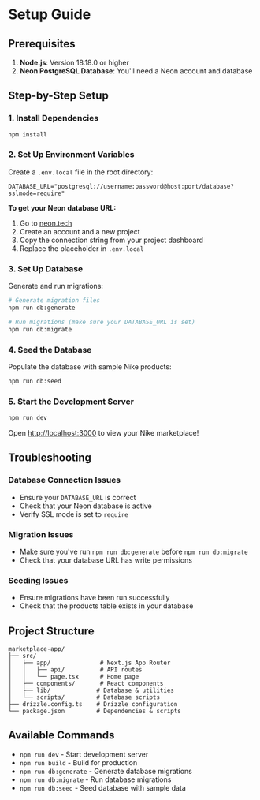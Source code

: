 # Setup Guide

## Prerequisites

1. **Node.js**: Version 18.18.0 or higher
2. **Neon PostgreSQL Database**: You'll need a Neon account and database

## Step-by-Step Setup

### 1. Install Dependencies

```bash
npm install
```

### 2. Set Up Environment Variables

Create a `.env.local` file in the root directory:

```env
DATABASE_URL="postgresql://username:password@host:port/database?sslmode=require"
```

**To get your Neon database URL:**
1. Go to [neon.tech](https://neon.tech)
2. Create an account and a new project
3. Copy the connection string from your project dashboard
4. Replace the placeholder in `.env.local`

### 3. Set Up Database

Generate and run migrations:

```bash
# Generate migration files
npm run db:generate

# Run migrations (make sure your DATABASE_URL is set)
npm run db:migrate
```

### 4. Seed the Database

Populate the database with sample Nike products:

```bash
npm run db:seed
```

### 5. Start the Development Server

```bash
npm run dev
```

Open [http://localhost:3000](http://localhost:3000) to view your Nike marketplace!

## Troubleshooting

### Database Connection Issues
- Ensure your `DATABASE_URL` is correct
- Check that your Neon database is active
- Verify SSL mode is set to `require`

### Migration Issues
- Make sure you've run `npm run db:generate` before `npm run db:migrate`
- Check that your database URL has write permissions

### Seeding Issues
- Ensure migrations have been run successfully
- Check that the products table exists in your database

## Project Structure

```
marketplace-app/
├── src/
│   ├── app/              # Next.js App Router
│   │   ├── api/          # API routes
│   │   └── page.tsx      # Home page
│   ├── components/       # React components
│   ├── lib/             # Database & utilities
│   └── scripts/         # Database scripts
├── drizzle.config.ts    # Drizzle configuration
└── package.json         # Dependencies & scripts
```

## Available Commands

- `npm run dev` - Start development server
- `npm run build` - Build for production
- `npm run db:generate` - Generate database migrations
- `npm run db:migrate` - Run database migrations
- `npm run db:seed` - Seed database with sample data
